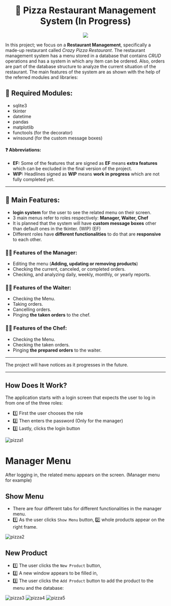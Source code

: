 <!-- Main Headline Here... -->
<h1 align='center'> 🍕 Pizza Restaurant Management System (In Progress) </h1>

<div align="center">
    <img src="https://github.com/Trigenaris/pizza-restaurant-management-system/blob/main/crazy_logo.png">
</div>

In this project; we focus on a **Restaurant Management**, specifically a made-up restaurant called *Crazy Pizza Restaurant*. The restaurant management system has a menu stored in a database that contains *CRUD* operations and has a system in which any item can be ordered. Also, orders are part of the database structure to analyze the current situation of the restaurant. The main features of the system are as shown with the help of the referred modules and libraries:

## 📌 Required Modules:
* sqlite3
* tkinter
* datetime
* pandas
* matplotlib
* functools (for the decorator)
* winsound (for the custom message boxes)

#### ❓ Abbreviations: 
* **EF:** Some of the features that are signed as **EF** means **extra features** which can be excluded in the final version of the project.
* **WIP:** Headlines signed as **WIP** means **work in progress** which are not fully completed yet.

<hr>

## 📌 Main Features:
* **login system** for the user to see the related menu on their screen.
* 3 main menus refer to roles respectively: **Manager, Waiter, Chef**
* It is planned that the system will have **custom message boxes** other than default ones in the tkinter. (WIP) (EF)
* Different roles have **different functionalities** to do that are **responsive** to each other.

### 👩‍💼 Features of the Manager:
* Editing the menu (**Adding, updating or removing products**)
* Checking the current, canceled, or completed orders.
* Checking, and analyzing daily, weekly, monthly, or yearly reports.

### 🤵‍♀️ Features of the Waiter: 
* Checking the Menu.
* Taking orders.
* Cancelling orders.
* Pinging **the taken orders** to the chef.

### 👩‍🍳 Features of the Chef:
* Checking the Menu.
* Checking the taken orders.
* Pinging **the prepared orders** to the waiter.

<hr>

The project will have notices as it progresses in the future.

<hr>

<h2>
    How Does It Work?
</h2>

The application starts with a login screen that expects the user to log in from one of the three roles:

* 1️⃣ First the user chooses the role
* 2️⃣ Then enters the password (Only for the manager)
* 3️⃣ Lastly, clicks the login button

![pizza1](https://github.com/Trigenaris/pizza-restaurant-management-system/assets/122381599/a102a1ec-e0a3-4403-bc36-7da03b6d0972)

# Manager Menu

After logging in, the related menu appears on the screen. (Manager menu for example)

## Show Menu

* There are four different tabs for different functionalities in the manager menu.
* 1️⃣ As the user clicks `Show Menu` button, 2️⃣ whole products appear on the right frame.

![pizza2](https://github.com/Trigenaris/pizza-restaurant-management-system/assets/122381599/2cab8763-fd0c-4f45-b803-0b8bab81bd5c)

## New Product

* 1️⃣ The user clicks the `New Product` button,
* 2️⃣ A new window appears to be filled in,
* 3️⃣ The user clicks the `Add Product` button to add the product to the menu and the database:

![pizza3](https://github.com/Trigenaris/pizza-restaurant-management-system/assets/122381599/acc82845-ee91-4a67-b339-b83f3b981c0f)
![pizza4](https://github.com/Trigenaris/pizza-restaurant-management-system/assets/122381599/e6125be6-74e8-4c82-acdd-d04866f4015b)
![pizza5](https://github.com/Trigenaris/pizza-restaurant-management-system/assets/122381599/f63bbd66-1a57-419c-9a5d-31cd49e00404)





